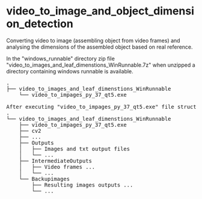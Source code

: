 # video_to_image_and_object_dimension_detection
Converting video to image (assembling object from video frames) and analysing the dimensions of the assembled object based on real reference.

In the "windows_runnable" directory zip file "video_to_images_and_leaf_dimenstions_WinRunnable.7z" when unzipped a directory containing windows runnable is available.

<pre>
.
├── video_to_images_and_leaf_dimenstions_WinRunnable
    └── video_to_impages_py_37_qt5.exe

After executing "video_to_impages_py_37_qt5.exe" file structure is as following:
.
└── video_to_images_and_leaf_dimenstions_WinRunnable
    ├── video_to_impages_py_37_qt5.exe
    ├── cv2
    ├── ...   
    ├── Outputs
    │   ├── Images and txt output files
    │   └── ...	
    ├── IntermediateOutputs
    │   ├── Video frames ...
    │   └── ...	
    └── Backupimages
        ├── Resulting images outputs ...
        └── ...
</pre>
